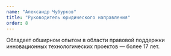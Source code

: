 ```yaml
---
name: "Александр Чубурков"
title: "Руководитель юридического направления"
order: 8
---
```


Обладает обширном опытом  в области правовой поддержки инновационных технологических проектов — более 17 лет.
